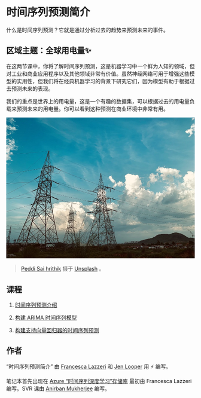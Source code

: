 # 时间序列预测简介



什么是时间序列预测？它就是通过分析过去的趋势来预测未来的事件。



## 区域主题：全球用电量✨



在这两节课中，你将了解时间序列预测，这是机器学习中一个鲜为人知的领域，但对工业和商业应用程序以及其他领域非常有价值。虽然神经网络可用于增强这些模型的实用性，但我们将在经典机器学习的背景下研究它们，因为模型有助于根据过去预测未来的表现。



我们的重点是世界上的用电量，这是一个有趣的数据集，可以根据过去的用电量负载来预测未来的用电量。你可以看到这种预测在商业环境中非常有用。



![电网](images/electric-grid.jpg)



> [Peddi Sai hrithik](https://unsplash.com/@shutter_log?utm_source=unsplash&utm_medium=referral&utm_content=creditCopyText) 摄于 [Unsplash](https://unsplash.com/s/photos/electric-india?utm_source=unsplash&utm_medium=referral&utm_content=creditCopyText) 。



## 课程



1. [时间序列预测介绍](../1-Introduction/README.md)

2. [构建 ARIMA 时间序列模型](../2-ARIMA/README.md)

3. [构建支持向量回归器的时间序列预测](../3-SVR/README.md)



## 作者



“时间序列预测简介” 由 [Francesca Lazzeri](https://twitter.com/frlazzeri) 和 [Jen Looper](https://twitter.com/jenlooper) 用 ⚡️ 编写。



笔记本首先出现在 [Azure “时间序列深度学习”存储库](https://github.com/Azure/DeepLearningForTimeSeriesForecasting) 最初由 Francesca Lazzeri 编写。SVR 课由 [Anirban Mukherjee](https://github.com/AnibanMukherjeeXD) 编写。



